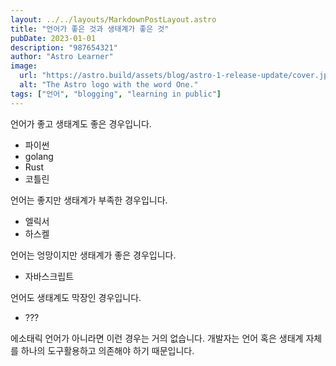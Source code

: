 ```yaml
---
layout: ../../layouts/MarkdownPostLayout.astro
title: "언어가 좋은 것과 생태계가 좋은 것"
pubDate: 2023-01-01
description: "987654321"
author: "Astro Learner"
image:
  url: "https://astro.build/assets/blog/astro-1-release-update/cover.jpeg"
  alt: "The Astro logo with the word One."
tags: ["언어", "blogging", "learning in public"]
---
```


언어가 좋고 생태계도 좋은 경우입니다.

- 파이썬
- golang
- Rust
- 코틀린

언어는 좋지만 생태계가 부족한 경우입니다.

- 엘릭서
- 하스켈

언어는 엉망이지만 생태계가 좋은 경우입니다.

- 자바스크립트

언어도 생태계도 막장인 경우입니다.

- ???

에소태릭 언어가 아니라면 이런 경우는 거의 없습니다. 개발자는 언어 혹은 생태계 자체를 하나의 도구활용하고 의존해야 하기 때문입니다.
